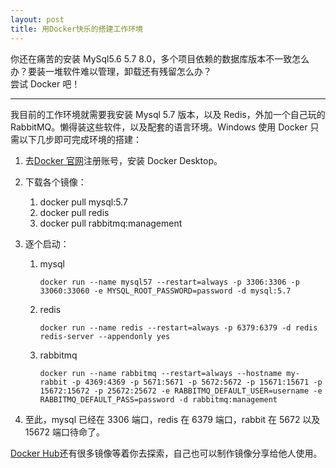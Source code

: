 ```yaml
---
layout: post
title: 用Docker快乐的搭建工作环境
---
```


你还在痛苦的安装 MySql5.6 5.7 8.0，多个项目依赖的数据库版本不一致怎么办？要装一堆软件难以管理，卸载还有残留怎么办？  
尝试 Docker 吧！

---

我目前的工作环境就需要我安装 Mysql 5.7 版本，以及 Redis，外加一个自己玩的 RabbitMQ。懒得装这些软件，以及配套的语言环境。Windows 使用 Docker 只需以下几步即可完成环境的搭建：

1. 去[Docker 官网](https://www.docker.com)注册账号，安装 Docker Desktop。
1. 下载各个镜像：
   1. docker pull mysql:5.7
   1. docker pull redis
   1. docker pull rabbitmq:management
1. 逐个启动：

   1. mysql

      ```text
      docker run --name mysql57 --restart=always -p 3306:3306 -p 33060:33060 -e MYSQL_ROOT_PASSWORD=password -d mysql:5.7

      ```

   2. redis

      ```text
      docker run --name redis --restart=always -p 6379:6379 -d redis redis-server --appendonly yes
      ```

   3. rabbitmq

      ```text
      docker run --name rabbitmq --restart=always --hostname my-rabbit -p 4369:4369 -p 5671:5671 -p 5672:5672 -p 15671:15671 -p 15672:15672 -p 25672:25672 -e RABBITMQ_DEFAULT_USER=username -e RABBITMQ_DEFAULT_PASS=password -d rabbitmq:management
      ```

1. 至此，mysql 已经在 3306 端口，redis 在 6379 端口，rabbit 在 5672 以及 15672 端口待命了。

[Docker Hub](https://hub.docker.com)还有很多镜像等着你去探索，自己也可以制作镜像分享给他人使用。
